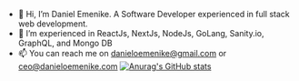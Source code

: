 - 👋 Hi, I’m Daniel Emenike. A Software Developer experienced in full stack web development.
- 👀 I’m experienced in ReactJs, NextJs, NodeJs, GoLang, Sanity.io, GraphQL, and Mongo DB
- 📫 You can reach me on danieloemenike@gmail.com or ceo@danieloemenike.com
[![Anurag's GitHub stats](https://github-readme-stats.vercel.app/api?username=danieloemenike)](https://github.com/danieloemenike/github-readme-stats)
<!---
danieloemenike/danieloemenike is a ✨ special ✨ repository because its `README.md` (this file) appears on your GitHub profile.
You can click the Preview link to take a look at your changes.
--->

